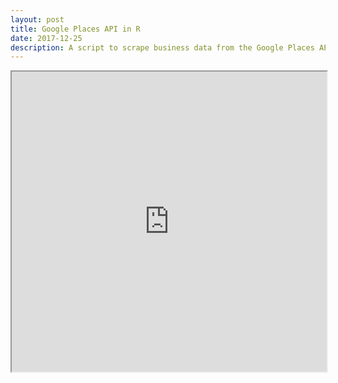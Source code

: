 ```yaml
---
layout: post
title: Google Places API in R
date: 2017-12-25
description: A script to scrape business data from the Google Places API.
---
```


<iframe src="https://michelle-plunkett.com/notebooks/GooglePlaces.html" width="100%" height="480"></iframe>
